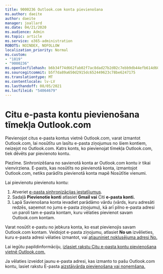 ```yaml
---
title: 9000236 Outlook.com konta pievienošana
ms.author: daeite
author: daeite
manager: joallard
ms.date: 04/21/2020
ms.audience: Admin
ms.topic: article
ms.service: o365-administration
ROBOTS: NOINDEX, NOFOLLOW
localization_priority: Normal
ms.custom:
- "1819"
- "9000236"
ms.openlocfilehash: b6b34f74d662fab02f7ac8dad27b2d02c7ebb9db44efb614d6005741d4cebdb2
ms.sourcegitcommit: b5f7da89a650d2915dc652449623c78be6247175
ms.translationtype: MT
ms.contentlocale: lv-LV
ms.lasthandoff: 08/05/2021
ms.locfileid: "54064679"
---
```

# <a name="add-your-other-email-accounts-to-outlookcom"></a>Citu e-pasta kontu pievienošana tīmekļa Outlook.com

Pievienojot citus e-pasta kontus vietnē Outlook.com, varat izmantot Outlook.com, lai nosūtītu un lasītu e-pasta ziņojumus no šiem kontiem, neizejot no Outlook.com. Katrs konts, ko pievienojat tīmekļa Outlook.com, tiek dēvēts par pievienoto kontu.

Piezīme. Sinhronizēšana no savienotā konta ar Outlook.com kontu ir tikai vienvirziena. E-pasts, kas nosūtīts no pievienotā konta, izmantojot Outlook.com, netiks parādīts pievienotā konta mapē Nosūtītie vienumi.

Lai pievienotu pievienotu kontu:

1. Atveriet [e-pasta sinhronizācijas iestatījumus](https://go.microsoft.com/fwlink/?linkid=875264).
2. Sadaļā **Pievienotie konti** atlasiet **Gmail vai** Citi **e-pasta konti.**
3. Lapā Savienošana konta ievadiet parādāmo vārdu (vārds, kuru adresāti redzēs, saņemot no jums e-pasta ziņojumu), kā arī pilno e-pasta adresi un paroli tam e-pasta kontam, kuru vēlaties pievienot savam Outlook.com kontam.

Varat nosūtīt e-pastu no jebkura konta, ko esat pievienojis savam Outlook.com kontam. Veidojot e-pasta ziņojumu, atlasiet **No un** izvēlieties, kuru e-pasta adresi vēlaties izmantot, vai [atjauniniet noklusējuma adresi No.](https://go.microsoft.com/fwlink/?linkid=875264)

Lai iegūtu papildinformāciju, [izlasiet rakstu Citu e-pasta kontu pievienošana vietnē Outlook.com.](https://support.office.com/article/c5224df4-5885-4e79-91ba-523aa743f0ba?wt.mc_id=Office_Outlook_com_Alchemy)

Ja vēlaties izveidot jaunu e-pasta adresi, kas izmanto to pašu Outlook.com kontu, lasiet rakstu E-pasta [aizstājvārda pievienošana vai noņemšana.](https://support.office.com/article/459b1989-356d-40fa-a689-8f285b13f1f2?wt.mc_id=Office_Outlook_com_Alchemy)